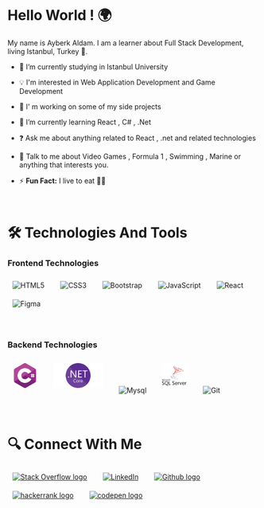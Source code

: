 # Hello World ! 🌍

My name is Ayberk Aldam. I am a learner about Full Stack Development, living Istanbul, Turkey 📍. 

- 📖 I’m currently studying in Istanbul University

- 💡  I'm interested in Web Application Development and Game Development

- 🔭 I' m working on some of my side projects

- 🌱 I’m currently learning React , C# , .Net

- ❓ Ask me about anything related to React , .net  and related technologies

- 💬 Talk to me about Video Games , Formula 1 , Swimming , Marine or anything that interests you.
- ⚡ **Fun Fact:** I live to eat 🍔🍟

<br>

# 🛠  Technologies And Tools

### Frontend Technologies
<p>
<img style="margin: 10px" src="https://profilinator.rishav.dev/skills-assets/html5-original-wordmark.svg" alt="HTML5" height="50" />
&nbsp;
<img style="margin: 10px" src="https://profilinator.rishav.dev/skills-assets/css3-original-wordmark.svg" alt="CSS3" height="50" />
&nbsp;
<img style="margin: 10px" src="https://profilinator.rishav.dev/skills-assets/bootstrap-plain.svg" alt="Bootstrap" height="50" />  
&nbsp;
<img style="margin: 10px" src="https://profilinator.rishav.dev/skills-assets/javascript-original.svg" alt="JavaScript" height="50" />
&nbsp;
<img style="margin: 10px" src="https://profilinator.rishav.dev/skills-assets/react-original-wordmark.svg" alt="React" height="50" />
&nbsp;
<img style="margin : 10px" src="./icons/figma.png" alt="Figma" height="50" />
  </p>
<br>

### Backend Technologies
<p>
<img style="margin: 10px" src="./icons/c-sharp.png" alt="C-sharp" height="50" />
&nbsp;
<img style="margin: 10px" src="./icons/dotnet-core.png" alt="Dotnet-core" height="50" />
&nbsp;
<img style="margin: 10px" src="./icons/mysql.png" alt="Mysql" height="50" />
&nbsp;
  <img style="margin: 10px" src="./icons/sql-server.png" alt="Mssql" height="50" />
&nbsp;
<img style="margin: 10px" src="https://profilinator.rishav.dev/skills-assets/git-scm-icon.svg" alt="Git" height="50" /> 
</p>

<br>

# 🔍  Connect With Me

[<img style="margin: 10px" src="./icons/stackoverflow.png" alt="Stack Overflow logo" title="Stack Overflow" height="50" />](https://stackoverflow.com/users/14445317/bebuay)
&nbsp;
[<img  style="margin: 10px" src="./icons/linkedin.png" title="LinkedIn" height="50" />](https://www.linkedin.com/in/ayberk-aldam/)
&nbsp;
[<img style="margin: 10px" src="./icons/github.png" alt="Github logo" title="Github" height="50" />](https://github.com/Bebuay)
&nbsp;
[<img style="margin: 10px" src="./icons/hackerrank.png" alt="hackerrank logo" title="HackerRank" height="50" />](https://www.hackerrank.com/ayberk_aldam)
&nbsp;
[<img style="margin: 10px" src="./icons/codepen.png" alt="codepen logo" title="Codepen" height="50" />](https://codepen.io/bebuay)
